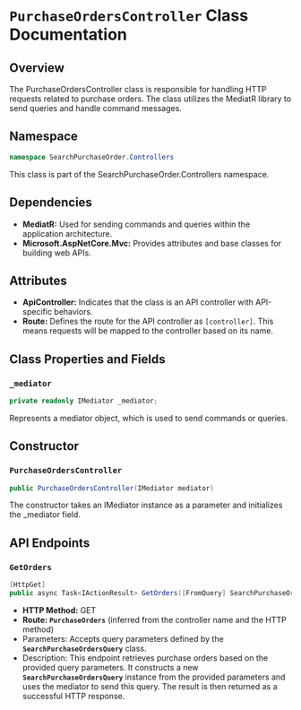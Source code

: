 # `PurchaseOrdersController` Class Documentation

## Overview

The PurchaseOrdersController class is responsible for handling HTTP requests related to purchase orders. The class utilizes the MediatR library to send queries and handle command messages.

## Namespace

```csharp
namespace SearchPurchaseOrder.Controllers
```
This class is part of the SearchPurchaseOrder.Controllers namespace.

## Dependencies
- **MediatR:** Used for sending commands and queries within the application architecture.
- **Microsoft.AspNetCore.Mvc:** Provides attributes and base classes for building web APIs.

## Attributes
- **ApiController:** Indicates that the class is an API controller with API-specific behaviors.
- **Route:** Defines the route for the API controller as `[controller]`. This means requests will be mapped to the controller based on its name.

## Class Properties and Fields
### **`_mediator`**
```csharp 
private readonly IMediator _mediator;
```
Represents a mediator object, which is used to send commands or queries.

## Constructor
### **`PurchaseOrdersController`**
```csharp
public PurchaseOrdersController(IMediator mediator)
```
The constructor takes an IMediator instance as a parameter and initializes the _mediator field.

## API Endpoints

### **`GetOrders`**
```csharp
[HttpGet]
public async Task<IActionResult> GetOrders([FromQuery] SearchPurchaseOrdersQuery parameters)
```
- **HTTP Method:** GET
- **Route: `PurchaseOrders`** (inferred from the controller name and the HTTP method)
- Parameters: Accepts query parameters defined by the **`SearchPurchaseOrdersQuery`** class.
- Description: This endpoint retrieves purchase orders based on the provided query parameters. It constructs a new **`SearchPurchaseOrdersQuery`** instance from the provided parameters and uses the mediator to send this query. The result is then returned as a successful HTTP response.